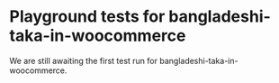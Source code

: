 # Playground tests for bangladeshi-taka-in-woocommerce
We are still awaiting the first test run for bangladeshi-taka-in-woocommerce.
